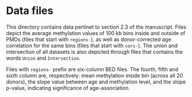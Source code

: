 # Data files

This directory contains data pertinet to section 2.3 of the
manuscript. Files depict the average methylation values of 100 kb bins
inside and outside of PMDs (files that start with `regions-`), as well
as donor-corrected age correlation for the same bins (files that start
with `cors-`). The union and intersection of all datasets is also
depicted through files that contains the words `Union` and
`Intersection`.

Files with `regions-` prefix are six-column BED files. The fourth,
fifth and sixth column are, respectively: mean methylation inside bin
(across all 20 donors), the slope value between age and methylation
level, and the slope p-value, indicating significance of
age-association.
